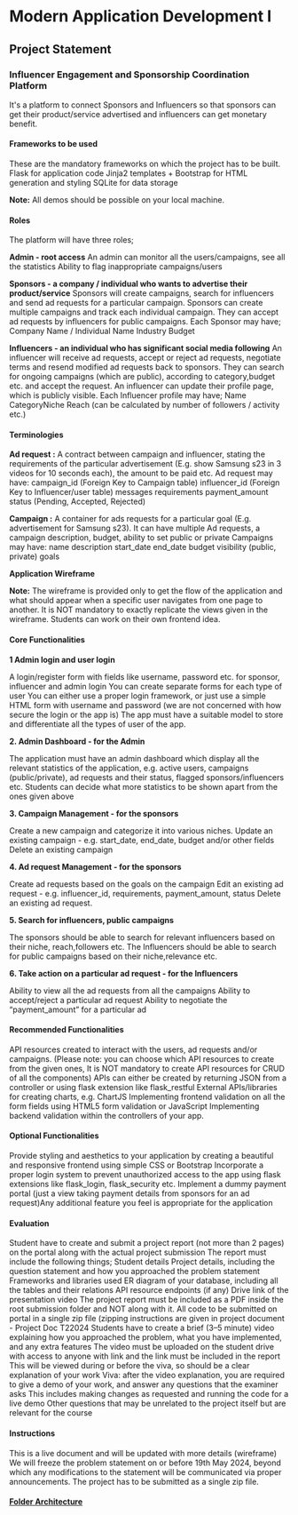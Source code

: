 # Modern Application Development I
## Project Statement
### Influencer Engagement and Sponsorship Coordination Platform

It's a platform to connect Sponsors and Influencers so that sponsors can get their product/service advertised and influencers can get monetary benefit.

#### Frameworks to be used
These are the mandatory frameworks on which the project has to be built.
  Flask for application code
  Jinja2 templates + Bootstrap for HTML generation and styling
  SQLite for data storage

**Note:** All demos should be possible on your local machine.

#### Roles
The platform will have three roles;

**Admin - root access**
  An admin can monitor all the users/campaigns, see all the statistics
  Ability to flag inappropriate campaigns/users

**Sponsors - a company / individual who wants to advertise their product/service**
  Sponsors will create campaigns, search for influencers and send ad requests for a particular campaign.
  Sponsors can create multiple campaigns and track each individual campaign.
  They can accept ad requests by influencers for public campaigns.
  Each Sponsor may have;
    Company Name / Individual Name
    Industry
    Budget

**Influencers - an individual who has significant social media following**
  An influencer will receive ad requests, accept or reject ad requests, negotiate terms and resend modified ad requests back to sponsors.
  They can search for ongoing campaigns (which are public), according to category,budget etc. and accept the request.
  An influencer can update their profile page, which is publicly visible.
  Each Influencer profile may have;
    Name
    CategoryNiche
    Reach (can be calculated by number of followers / activity etc.)

#### Terminologies

**Ad request :** A contract between campaign and influencer, stating the requirements of the particular advertisement (E.g. show Samsung s23 in 3 videos for 10 seconds each), the amount to be paid etc.
Ad request may have:
  campaign_id (Foreign Key to Campaign table)
  influencer_id (Foreign Key to Influencer/user table)
  messages
  requirements
  payment_amount
  status (Pending, Accepted, Rejected)

**Campaign :** A container for ads requests for a particular goal (E.g. advertisement for Samsung s23). It can have multiple Ad requests, a campaign description, budget, ability to set public or private
Campaigns may have:
  name
  description
  start_date
  end_date
  budget
  visibility (public, private)
  goals

**Application Wireframe**

**Note:** The wireframe is provided only to get the flow of the application and what should appear when a specific user navigates from one page to another. It is NOT mandatory to exactly replicate the views given in the wireframe. Students can work on their own frontend idea.

#### Core Functionalities

**1 Admin login and user login**
  
  A login/register form with fields like username, password etc. for sponsor, influencer and admin login
  You can create separate forms for each type of user
  You can either use a proper login framework, or just use a simple HTML form with username and password (we are not concerned with how secure the login or the app is)
  The app must have a suitable model to store and differentiate all the types of user of the app.

**2. Admin Dashboard - for the Admin**

  The application must have an admin dashboard which display all the relevant statistics of
  the application, e.g. active users, campaigns (public/private), ad requests and their status, flagged sponsors/influencers etc.
  Students can decide what more statistics to be shown apart from the ones given above

**3. Campaign Management - for the sponsors**

  Create a new campaign and categorize it into various niches.
  Update an existing campaign - e.g. start_date, end_date, budget and/or other fields
  Delete an existing campaign

**4. Ad request Management - for the sponsors**

  Create ad requests based on the goals on the campaign
  Edit an existing ad request - e.g. influencer_id, requirements, payment_amount, status  Delete an existing ad request.

**5. Search for influencers, public campaigns**

  The sponsors should be able to search for relevant influencers based on their niche, reach,followers etc.
  The Influencers should be able to search for public campaigns based on their niche,relevance etc.

**6. Take action on a particular ad request - for the Influencers**

  Ability to view all the ad requests from all the campaigns
  Ability to accept/reject a particular ad request
  Ability to negotiate the “payment_amount” for a particular ad

#### Recommended Functionalities
  
  API resources created to interact with the users, ad requests and/or campaigns. (Please note: you can choose which API resources to create from the given ones, It is NOT
  mandatory to create API resources for CRUD of all the components)
  APIs can either be created by returning JSON from a controller or using flask extension like flask_restful
  External APIs/libraries for creating charts, e.g. ChartJS
  Implementing frontend validation on all the form fields using HTML5 form validation or JavaScript
  Implementing backend validation within the controllers of your app.

#### Optional Functionalities

Provide styling and aesthetics to your application by creating a beautiful and responsive frontend using simple CSS or Bootstrap
Incorporate a proper login system to prevent unauthorized access to the app using flask extensions like flask_login, flask_security etc.
Implement a dummy payment portal (just a view taking payment details from sponsors for an ad request)Any additional feature you feel is appropriate for the application 

#### Evaluation

Student have to create and submit a project report (not more than 2 pages) on the portal along with the actual project submission
The report must include the following things;
  Student details
  Project details, including the question statement and how you approached the
  problem statement
  Frameworks and libraries used
  ER diagram of your database, including all the tables and their relations
  API resource endpoints (if any)
  Drive link of the presentation video
  The project report must be included as a PDF inside the root submission folder and NOT along with it.
  All code to be submitted on portal in a single zip file (zipping instructions are given in project document - Project Doc T22024
  Students have to create a brief (3–5 minute) video explaining how you approached the problem, what you have implemented, and any extra features
  The video must be uploaded on the student drive with access to anyone with link and the link must be included in the report
  This will be viewed during or before the viva, so should be a clear explanation of your work
  Viva: after the video explanation, you are required to give a demo of your work, and answer any questions that the   examiner asks
  This includes making changes as requested and running the code for a live demo Other questions that may be unrelated to the project itself but are relevant for the course

#### Instructions

  This is a live document and will be updated with more details (wireframe) We will freeze the problem statement on or before 19th May 2024, beyond which any modifications to the statement will be communicated via proper announcements.
  The project has to be submitted as a single zip file.

#### [Folder Architecture](https://github.com/Zabiullahkhan/MAD_1/blob/main/Folder_architecture.png)
